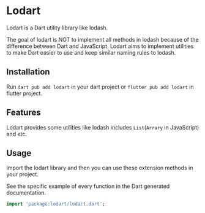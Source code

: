 # Lodart

Lodart is a Dart utility library like lodash.

The goal of lodart is NOT to implement all methods in lodash because of the difference between Dart and JavaScript.
Lodart aims to implement utilities to make Dart easier to use and keep similar naming rules to lodash.

## Installation

Run `dart pub add lodart` in your dart project or `flutter pub add lodart` in flutter project.

## Features

Lodart provides some utilities like lodash includes `List`(`Arrary` in JavaScript) and etc.

## Usage

Import the lodart library and then you can use these extension methods in your project.

See the specific example of every function in the Dart generated documentation.

```dart
import 'package:lodart/lodart.dart';
```
